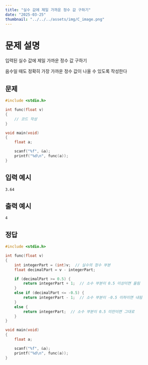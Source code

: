 ```yaml
---
title: "실수 값에 제일 가까운 정수 값 구하기" 
date: "2025-03-25"
thumbnail: "../../../assets/img/C_image.png"
---
```


# 문제 설명
입력된 실수 값에 제일 가까운 정수 값 구하기

음수일 때도 정확히 가장 가까운 정수 값이 나올 수 있도록 작성한다

## 문제

```c
#include <stdio.h>

int func(float v)
{
	// 코드 작성	
}

void main(void)
{
	float a;

	scanf("%f", &a);
	printf("%d\n", func(a));
}
```

## 입력 예시
```
3.64
```
## 출력 예시
```
4
```

## 정답
```c
#include <stdio.h>

int func(float v)
{
	int integerPart = (int)v;  // 실수의 정수 부분
	float decimalPart = v - integerPart;

	if (decimalPart >= 0.5) {
		return integerPart + 1;  // 소수 부분이 0.5 이상이면 올림
	}
	else if (decimalPart <= -0.5) {
		return integerPart - 1;  // 소수 부분이 -0.5 이하이면 내림
	}
	else {
		return integerPart;  // 소수 부분이 0.5 미만이면 그대로
	}
}

void main(void)
{
	float a;

	scanf("%f", &a);
	printf("%d\n", func(a));
}
```

